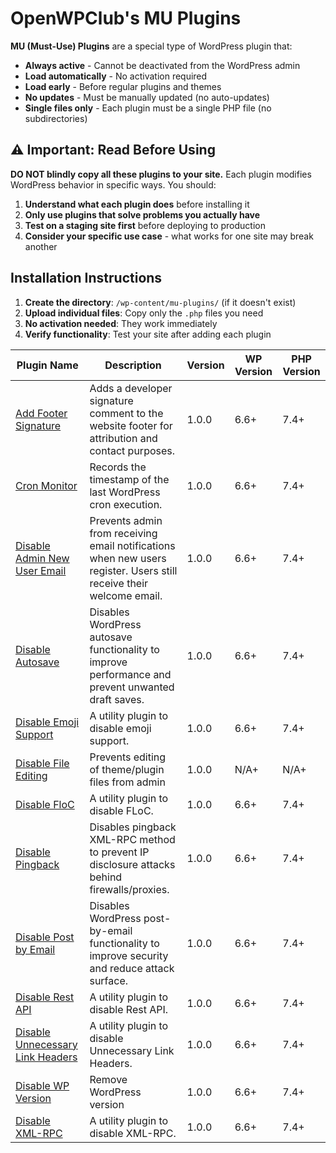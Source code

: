 # OpenWPClub's MU Plugins

**MU (Must-Use) Plugins** are a special type of WordPress plugin that:

- **Always active** - Cannot be deactivated from the WordPress admin
- **Load automatically** - No activation required
- **Load early** - Before regular plugins and themes
- **No updates** - Must be manually updated (no auto-updates)
- **Single files only** - Each plugin must be a single PHP file (no subdirectories)

## ⚠️ Important: Read Before Using

**DO NOT blindly copy all these plugins to your site.** Each plugin modifies WordPress behavior in specific ways. You should:

1. **Understand what each plugin does** before installing it
2. **Only use plugins that solve problems you actually have**
3. **Test on a staging site first** before deploying to production
4. **Consider your specific use case** - what works for one site may break another

## Installation Instructions

1. **Create the directory**: `/wp-content/mu-plugins/` (if it doesn't exist)
2. **Upload individual files**: Copy only the `.php` files you need
3. **No activation needed**: They work immediately
4. **Verify functionality**: Test your site after adding each plugin

<!-- PLUGIN_LIST_START -->
| Plugin Name | Description | Version | WP Version | PHP Version |
|-------------|-------------|---------|------------|-------------|
| [Add Footer Signature](https://openwpclub.com) | Adds a developer signature comment to the website footer for attribution and contact purposes. | 1.0.0 | 6.6+ | 7.4+ |
| [Cron Monitor](https://openwpclub.com) | Records the timestamp of the last WordPress cron execution. | 1.0.0 | 6.6+ | 7.4+ |
| [Disable Admin New User Email](https://openwpclub.com) | Prevents admin from receiving email notifications when new users register. Users still receive their welcome email. | 1.0.0 | 6.6+ | 7.4+ |
| [Disable Autosave](https://openwpclub.com) | Disables WordPress autosave functionality to improve performance and prevent unwanted draft saves. | 1.0.0 | 6.6+ | 7.4+ |
| [Disable Emoji Support](https://openwpclub.com) | A utility plugin to disable emoji support. | 1.0.0 | 6.6+ | 7.4+ |
| [Disable File Editing](https://openwpclub.com) | Prevents editing of theme/plugin files from admin | 1.0.0 | N/A+ | N/A+ |
| [Disable FloC](https://openwpclub.com) | A utility plugin to disable FLoC. | 1.0.0 | 6.6+ | 7.4+ |
| [Disable Pingback](https://openwpclub.com) | Disables pingback XML-RPC method to prevent IP disclosure attacks behind firewalls/proxies. | 1.0.0 | 6.6+ | 7.4+ |
| [Disable Post by Email](https://openwpclub.com) | Disables WordPress post-by-email functionality to improve security and reduce attack surface. | 1.0.0 | 6.6+ | 7.4+ |
| [Disable Rest API](https://openwpclub.com) | A utility plugin to disable Rest API. | 1.0.0 | 6.6+ | 7.4+ |
| [Disable Unnecessary Link Headers](https://openwpclub.com) | A utility plugin to disable Unnecessary Link Headers. | 1.0.0 | 6.6+ | 7.4+ |
| [Disable WP Version](https://openwpclub.com) | Remove WordPress version | 1.0.0 | 6.6+ | 7.4+ |
| [Disable XML-RPC](https://openwpclub.com) | A utility plugin to disable XML-RPC. | 1.0.0 | 6.6+ | 7.4+ |

<!-- PLUGIN_LIST_END -->
